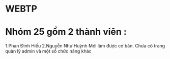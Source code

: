 # WEBTP
# Nhóm 25 gồm 2 thành viên :
1.Phan Đình Hiếu
2.Nguyễn Như Huỳnh
Mới làm được cơ bản. Chưa có trang quản lý admin và một số chức năng khác
